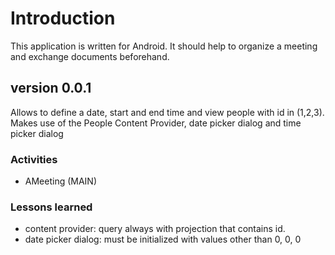 # Introduction #

This application is written for Android.
It should help to organize a meeting and exchange documents beforehand.


## version 0.0.1 ##
Allows to define a date, start and end time and view people with id in (1,2,3). Makes use of the People Content Provider, date picker dialog and time picker dialog
### Activities ###
  * AMeeting (MAIN)
### Lessons learned ###
  * content provider: query always with projection that contains id.
  * date picker dialog: must be initialized with values other than 0, 0, 0